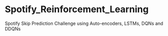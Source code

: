 # Spotify_Reinforcement_Learning

Spotify Skip Prediction Challenge using Auto-encoders, LSTMs, DQNs and DDQNs
